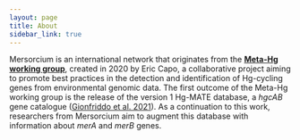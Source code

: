 ```yaml
---
layout: page
title: About
sidebar_link: true
---
```


Mersorcium is an international network that originates from the [**Meta-Hg working group**](https://ercapo.wixsite.com/meta-hg), created in 2020 by Eric Capo, a collaborative project aiming to promote best practices in the detection and identification of Hg-cycling genes from environmental genomic data. The first outcome of the Meta-Hg working group is the release of the version 1 Hg-MATE database, a *hgcAB* gene catalogue ([Gionfriddo et al. 2021](https://smithsonian.figshare.com/articles/dataset/Hg-MATE-Db_v1_01142021/13105370/1?file=26193689)). As a continuation to this work, researchers from Mersorcium aim to augment this database with information about *merA* and *merB* genes.